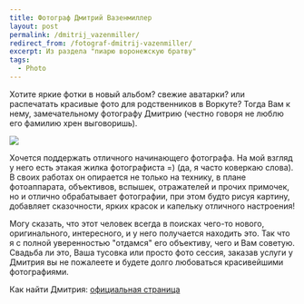 ```yaml
---
title: Фотограф Дмитрий Вазенмиллер
layout: post
permalink: /dmitrij_vazenmiller/
redirect_from: /fotograf-dmitrij-vazenmiller/
excerpt: Из раздела "пиарю воронежскую братву"
tags:
  - Photo
---
```


Хотите яркие фотки в новый альбом? свежие аватарки? или распечатать красивые фото для родственников в Воркуте? Тогда Вам к нему, замечательному фотографу Дмитрию (честно говоря не люблю его фамилию хрен выговоришь).

<div></div>
<img src="https://farm6.staticflickr.com/5666/21467307469_e6453bb4b4_o.jpg">
<div></div>

Хочется поддержать отличного начинающего фотографа. На мой взгляд у него есть этакая жилка фотографиста =) (да, я часто коверкаю слова). В своих работах он опирается не только на технику, в плане фотоаппарата, объективов, вспышек, отражателей и прочих примочек, но и отлично обрабатывает фотографии, при этом будто рисуя картину, добавляет сказочности, ярких красок и капельку отличного настроения!

Могу сказать, что этот человек всегда в поисках чего-то нового, оригинального, интересного, и у него получается находить это. Так что я с полной уверенностью "отдамся" его объективу, чего и Вам советую. Свадьба ли это, Ваша тусовка или просто фото сессия, заказав услуги у Дмитрия вы не пожалеете и будете долго любоваться красивейшими фотографиями.

Как найти Дмитрия:
<a href="http://vkontakte.ru/vazenmiller_foto" target="_blank"> официальная страница</a>
